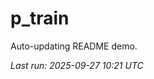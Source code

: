 # p_train

Auto-updating README demo.

<!--START_SECTION:status-->
_Last run: 2025-09-27 10:21 UTC_
<!--END_SECTION:status-->






















































































































































































































































































































































































































































































































































































































































































































































































































